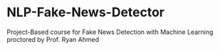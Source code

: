 # NLP-Fake-News-Detector
Project-Based course for Fake News Detection with Machine Learning proctored by Prof. Ryan Ahmed
